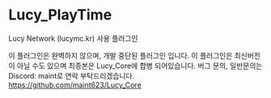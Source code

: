 # Lucy_PlayTime
Lucy Network (lucymc.kr) 사용 플러그인

이 플러그인은 완벽하지 않으며, 개발 중단된 플러그인 입니다.
이 플러그인은 최신버전이 아닐 수도 있으며 최종본은 Lucy_Core에 합병 되어있습니다.
버그 문의, 일반문의는 Discord: maint로 연락 부탁드리겠습니다.
https://github.com/maint623/Lucy_Core
